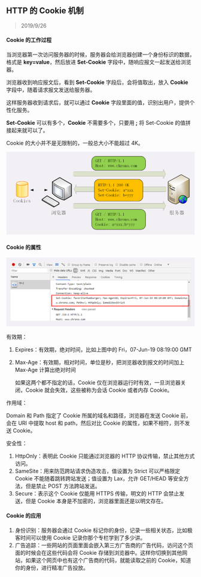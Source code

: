 ## HTTP 的 Cookie 机制

> 2019/9/26

#### Cookie 的工作过程

当浏览器第一次访问服务器的时候，服务器会给浏览器创建一个身份标识的数据，格式是 **key=value**，然后放进 **Set-Cookie** 字段中，随响应报文一起发送给浏览器。

浏览器收到响应报文后，看到 **Set-Cookie** 字段后，会将值取出，放入 **Cookie** 字段中，随着请求报文发送给服务器。

这样服务器收到请求后，就可以通过 **Cookie** 字段里面的值，识别出用户，提供个性化服务。

**Set-Cookie** 可以有多个，**Cookie** 不需要多个，只要用 **;** 将 Set-Cookie 的值拼接起来就可以了。

Cookie 的大小并不是无限制的，一般总大小不能超过 4K。

![](../resource/image/9f6cca61802d65d063e24aa9ca7c38a4.png)

#### Cookie 的属性

![](../resource/image/9dbb8b490714360475911ca04134df5d.png)

有效期：

1. Expires：有效期，绝对时间，比如上图中的 Fri，07-Jun-19 08:19:00 GMT

2. Max-Age：有效期，相对时间，单位是秒，把浏览器收到报文的时间加上 Max-Age 计算出绝对时间

   如果这两个都不指定的话，Cookie 仅在浏览器运行时有效，一旦浏览器关闭，Cookie 就会失效，这些被称为会话 Cookie 或者内存 Cookie。

作用域：

Domain 和 Path 指定了 Cookie 所属的域名和路径，浏览器在发送 Cookie 前，会在 URI 中提取 host 和 path，然后对比 Cookie 的属性，如果不相符，则不发送 Cookie。

安全性：

1. HttpOnly：表明此 Cookie 只能通过浏览器的 HTTP 协议传输，禁止其他方式访问。
2. SameSite：用来防范跨站请求伪造攻击，值设置为 Strict 可以严格限定 Cookie 不能随着跳转跨站发送；值设置为 Lax，允许 GET/HEAD 等安全方法，但是禁止 POST 方法跨站发送。
3. Secure：表示这个 Cookie 仅能用 HTTPS 传输，明文的 HTTP 会禁止发送，但是 Cookie 本身是不加密的，浏览器里面还是以明文存在。

#### Cookie 的应用

1. 身份识别：服务器会通过 Cookie 标记你的身份，记录一些相关状态，比如极客时间可以使用 Cookie 记录你那个专栏学到了多少讲。
2. 广告追踪：一些网站的页面里面会嵌入第三方广告商的广告代码，访问这个页面的时候会在这些代码会将 Cookie 存储到浏览器中。这样你切换到其他网站，如果这个网页中也有这个广告商的代码，就能读取之前的 Cookie，知道你的身份，进行精准广告投放。



